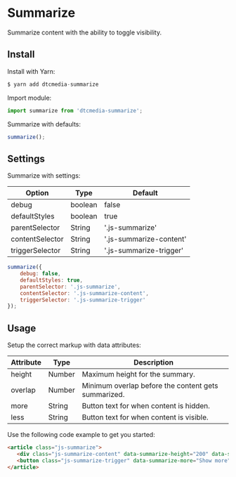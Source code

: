 # Summarize
Summarize content with the ability to toggle visibility.

## Install
Install with Yarn:
```javascript
$ yarn add dtcmedia-summarize
```

Import module:
```javascript
import summarize from 'dtcmedia-summarize';
```

Summarize with defaults:
```javascript
summarize();
```

## Settings
Summarize with settings:

Option | Type | Default
------ | ---- | -------
debug | boolean | false
defaultStyles |  boolean | true
parentSelector |  String | '.js-summarize'
contentSelector |  String | '.js-summarize-content'
triggerSelector |  String | '.js-summarize-trigger'

```javascript
summarize({
    debug: false,
    defaultStyles: true,
    parentSelector: '.js-summarize',
    contentSelector: '.js-summarize-content',
    triggerSelector: '.js-summarize-trigger'
});
```

## Usage
Setup the correct markup with data attributes:

Attribute | Type | Description
--------- | ---- | -----------
height | Number | Maximum height for the summary.
overlap |  Number | Minimum overlap before the content gets summarized.
more |  String | Button text for when content is hidden.
less |  String | Button text for when content is visible.

Use the following code example to get you started:
```html
<article class="js-summarize">
   <div class="js-summarize-content" data-summarize-height="200" data-summarize-overlap="80">Lorem ipsum...</div>
   <button class="js-summarize-trigger" data-summarize-more="Show more" data-summarize-less="Show less">Show more</button>
</article>
```
